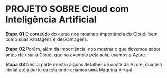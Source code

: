 # PROJETO SOBRE Cloud com Inteligência Artificial
**Etapa 01**
O conteúdo do curso nos mostra a importância do Cloud, bem como suas vantagens e desvantagens.

**Etapa 02**
Porém, além da importância, nos mostrar o que devemos saber antes de usar a Cloud, que no exemplo pela aula, usamos a Azure.

**Etapa 03**
Nessa parte mostro alguns detalhes da conta da Azure, dua tela inicial até a parte da tela onde criamos uma Máquina Virtual.
